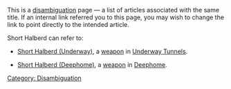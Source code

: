 This is a [disambiguation](:Category:_Disambiguation "wikilink") page —
a list of articles associated with the same title. If an internal link
referred you to this page, you may wish to change the link to point
directly to the intended article.

Short Halberd can refer to:

-   [Short Halberd (Underway)](Short_Halberd_(Underway) "wikilink"), a
    [weapon](:Category:Melee_Weapons "wikilink") in [Underway
    Tunnels](:Category:_Underway_Tunnels "wikilink").

<!-- -->

-   [Short Halberd (Deephome)](Short_Halberd_(Deephome) "wikilink"), a
    [weapon](:Category:Melee_Weapons "wikilink") in
    [Deephome](:Category:_Deephome "wikilink").

[Category: Disambiguation](Category:_Disambiguation "wikilink")

